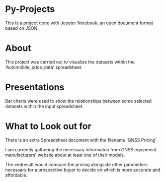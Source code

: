 # Py-Projects

This is a project done with Jupyter Notebook, an open document format based on JSON.



# About

This project was carried out to visualize the datasets within the 'Automobile_price_data' spreadsheet.


# Presentations
Bar charts were used to show the relationships between some selected datasets within the input spreadsheet.


# What to Look out for

There is an extra Spreadsheet document with the filename 'GNSS Pricing'

I am currently gathering the necessary information from GNSS equipment manufacturers' website about at least one of their models.

The endresult would compare the pricing alongside other parameters necessary for a prospective buyer to decide on which is more accurate and affordable.
